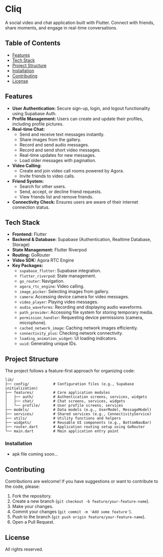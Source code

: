 # Cliq

A social video and chat application built with Flutter. Connect with friends, share moments, and engage in real-time conversations.

## Table of Contents

- [Features](#features)
- [Tech Stack](#tech-stack)
- [Project Structure](#project-structure)
- [Installation](#installation)
- [Contributing](#contributing)
- [License](#license)

## Features

-   **User Authentication:** Secure sign-up, login, and logout functionality using Supabase Auth.
-   **Profile Management:** Users can create and update their profiles, including profile pictures.
-   **Real-time Chat:**
    -   Send and receive text messages instantly.
    -   Share images from the gallery.
    -   Record and send audio messages.
    -   Record and send short video messages.
    -   Real-time updates for new messages.
    -   Load older messages with pagination.
-   **Video Calling:**
    -   Create and join video call rooms powered by Agora.
    -   Invite friends to video calls.
-   **Friend System:**
    -   Search for other users.
    -   Send, accept, or decline friend requests.
    -   View friends list and remove friends.
-   **Connectivity Check:** Ensures users are aware of their internet connection status.

## Tech Stack

-   **Frontend:** Flutter
-   **Backend & Database:** Supabase (Authentication, Realtime Database, Storage)
-   **State Management:** Flutter Riverpod
-   **Routing:** GoRouter
-   **Video SDK:** Agora RTC Engine
-   **Key Packages:**
    -   `supabase_flutter`: Supabase integration.
    -   `flutter_riverpod`: State management.
    -   `go_router`: Navigation.
    -   `agora_rtc_engine`: Video calling.
    *   `image_picker`: Selecting images from gallery.
    *   `camera`: Accessing device camera for video messages.
    *   `video_player`: Playing video messages.
    *   `audio_waveforms`: Recording and displaying audio waveforms.
    *   `path_provider`: Accessing file system for storing temporary media.
    *   `permission_handler`: Requesting device permissions (camera, microphone).
    *   `cached_network_image`: Caching network images efficiently.
    *   `connectivity_plus`: Checking network connectivity.
    *   `loading_animation_widget`: UI loading indicators.
    *   `uuid`: Generating unique IDs.

## Project Structure

The project follows a feature-first approach for organizing code:

```
lib/
├── config/           # Configuration files (e.g., Supabase initialization)
├── features/         # Core application modules
│   ├── auth/         # Authentication screens, services, widgets
│   ├── chat/         # Chat screens, services, widgets
│   └── profile/      # User profile screens, services
├── models/           # Data models (e.g., UserModel, MessageModel)
├── services/         # Shared services (e.g., ConnectivityService)
├── utils/            # Utility functions and helpers
├── widgets/          # Reusable UI components (e.g., BottomNavBar)
├── router.dart       # Application routing setup using GoRouter
└── main.dart         # Main application entry point
```


### Installation

- apk file coming soon...

## Contributing

Contributions are welcome! If you have suggestions or want to contribute to the code, please:

1.  Fork the repository.
2.  Create a new branch (`git checkout -b feature/your-feature-name`).
3.  Make your changes.
4.  Commit your changes (`git commit -m 'Add some feature'`).
5.  Push to the branch (`git push origin feature/your-feature-name`).
6.  Open a Pull Request.

## License

All rights reserved.
